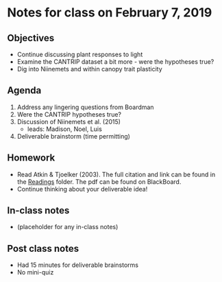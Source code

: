 # Notes for class on February 7, 2019

## Objectives
* Continue discussing plant responses to light
* Examine the CANTRIP dataset a bit more - were the hypotheses true?
* Dig into Niinemets and within canopy trait plasticity

## Agenda
1. Address any lingering questions from Boardman
2. Were the CANTRIP hypotheses true?
3. Discussion of Niinemets et al. (2015)
	- leads: Madison, Noel, Luis
4. Deliverable brainstorm (time permitting)

## Homework
* Read Atkin & Tjoelker (2003). The full citation and link can be found in the 
[Readings](../Readings) folder. The pdf can be found on BlackBoard.
* Continue thinking about your deliverable idea!

## In-class notes
* (placeholder for any in-class notes)

## Post class notes
* Had 15 minutes for deliverable brainstorms
* No mini-quiz